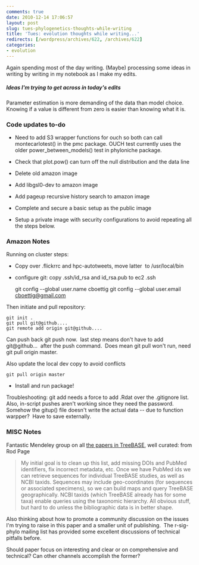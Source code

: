 ```yaml
---
comments: true
date: 2010-12-14 17:06:57
layout: post
slug: tues-phylogenetics-thoughts-while-writing
title: 'Tues: evolution thoughts while writing...'
redirects: [/wordpress/archives/622, /archives/622]
categories:
- evolution
---
```


Again spending most of the day writing.  (Maybe) processing some ideas in writing by writing in my notebook as I make my edits.


##### Ideas I'm trying to get across in today's edits


Parameter estimation is more demanding of the data than model choice.  Knowing if a value is different from zero is easier than knowing what it is.


### Code updates to-do


	
* Need to add S3 wrapper functions for ouch so both can call montecarlotest() in the pmc package.  OUCH test currently uses the older power_between_models() test in phyloniche package.

	
* Check that plot.pow() can turn off the null distribution and the data line

	
* Delete old amazon image

	
* Add libgsl0-dev to amazon image

	
* Add pageup recursive history search to amazon image

	
* Complete and secure a basic setup as the public image

	
* Setup a private image with security configurations to avoid repeating all the steps below.



### Amazon Notes


Running on cluster steps:



	
  * Copy over .flickrrc and hpc-autotweets, move latter  to /usr/local/bin



	
  * configure git: copy .ssh/id_rsa and id_rsa.pub to ec2 .ssh



    
    git config --global user.name cboettig
    git config --global user.email cboettig@gmail.com


Then initiate and pull repository:

    
    git init .
    git pull git@github....
    git remote add origin git@github....
    


Can push back git push now.  last step means don't have to add git@github...  after the push command.  Does mean git pull won't run, need git pull origin master.

Also update the local dev copy to avoid conflicts

    
    git pull origin master





	
  * Install and run package!


Troubleshooting: git add needs a force to add .Rdat over the .gitignore list.  Also, in-script pushes aren't working since they need the password.  Somehow the gitup() file doesn't write the actual data -- due to function warpper?  Have to save externally.


### MISC Notes


Fantastic Mendeley group on all [the papers in TreeBASE](http://www.mendeley.com/groups/734351/treebase/), well curated: from Rod Page


> My initial goal is to clean up this list, add missing DOIs and PubMed identifiers, fix incorrect metadata, etc. Once we have PubMed ids we can retrieve sequences for individual TreeBASE studies, as well as NCBI taxids. Sequences may include geo-coordinates (for sequences or associated specimens), so we can build maps and query TreeBASE geographically. NCBI taxids (which TreeBASE already has for some taxa) enable queries using the taxonomic hierarchy. All obvious stuff, but hard to do unless the bibliographic data is in better shape.


Also thinking about how to promote a community discussion on the issues I'm trying to raise in this paper and a smaller unit of publishing.  The r-sig-phylo mailing list has provided some excellent discussions of technical pitfalls before.

Should paper focus on interesting and clear or on comprehensive and technical?  Can other channels accomplish the former?
